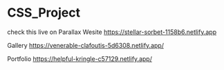 # CSS_Project
check this live on 
Parallax Wesite
https://stellar-sorbet-1158b6.netlify.app

Gallery
https://venerable-clafoutis-5d6308.netlify.app/

Portfolio
https://helpful-kringle-c57129.netlify.app/

